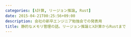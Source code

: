 ```yaml
---
categories: [λ計算, リージョン推論, Rust]
date: 2015-04-21T00:25:56+09:00
description: 会社の新卒エンジニア勉強会での発表用
title: 静的なメモリ管理の話。リージョン推論とλ計算からRustまで
---
```


<section data-markdown
    data-separator="\n\n"
    data-vertical="\n\n"
    data-notes="^Note:">
<script type="text/template">
# 静的なメモリ管理の話。リージョン推論とλ計算からRustまで
----------------------
サイバーエージェント新卒エンジニア勉強会

# About Me
---------
![κeenのアイコン](/images/icon.png) <!-- .element: style="position:absolute;right:0;z-index:-1" -->

 * κeen
 * [@blackenedgold](https://twitter.com/blackenedgold)
 * Github: [KeenS](https://github.com/KeenS)
 * 大学では非情報系学科。趣味のプログラマ。
   + 非ガチ勢なので優しくして下さい><
 * Lisp, Ruby, OCaml, Shell Scriptあたりを書きます


# メモリ管理の話
---------------
(一般的ではない用語)

* 弱い静的メモリ管理
* 強い動的メモリ管理
* (弱い動的メモリ管理)
* 強い静的メモリ管理


# メモリ管理の話
---------------
## 弱い静的メモリ管理
### 特徴

* 弱い = ユーザがミスるとメモリ周りのエラーやリークが実行時に起きる
* 静的 = コンパイル時にメモリ管理が決定する

### 例

* C言語


# メモリ管理の話
---------------
## 弱い静的メモリ管理
### 利点

* 実行時は安定している

### 欠点
* バグる
* 面倒
* 危険


# メモリ管理の話
---------------
## 強い動的メモリ管理
### 特徴

* 強い = 基本的にメモリでエラーやリークが起きない
* 動的 = 実行時になるまでメモリの使われ方が分からない

### 例

* GCのある言語全般

# メモリ管理の話
---------------
## 強い動的メモリ管理
### 利点

* メモリ管理からの開放

### 欠点

* 動作が不安定 (cf [これがCassandra](http://www.slideshare.net/TakehiroTorigaki/cassandra-21191674))
* パフォーマンスの問題
* リアルタイム性の問題


# メモリ管理の話
---------------
## (弱い動的メモリ管理)
### 特徴

* 弱い = ユーザがミスるとメモリ周りのエラーやリークが実行時に起きる
* 動的 = 実行時になるまでメモリの使われ方が分からない

### 例

* バグったGC
  + 普通はない
  + (参照カウント？)


# メモリ管理の話
---------------
## 強い静的メモリ管理
### 特徴

* 強い = 基本的にメモリでエラーやリークが起きない
* 静的 = コンパイル時にメモリ管理が決定する


# メモリ管理の話
---------------
## 強い静的メモリ管理
### 利点

* メモリ管理からの開放
* 実行時は安定している
* リアルタイム
* パフォーマンスが出る

### 欠点

* 実現可能性は？


# 強い静的メモリ管理の話をしよう


# 強い静的メモリ管理の話をしよう
------------------------------

* まずは可能性の議論が必要
* 実現可能性
* 実用性


# 可能性の議論
-------------

* プログラミング言語の理論 ≒ λ計算
* そもそもλ計算はメモリのことを考慮してない
  + GCがあるかのように記述される


# 可能性の議論
-------------

* λ計算にメモリ管理まで含めて理論を立てたものは存在する（静的なメモリ管理）
  + リージョンというものをベースにしている [参考](http://www.elsman.com/mlkit/pdf/popl94.pdf)
* さらにリージョンを自動で推論する理論もある（強いメモリ管理）
  + リージョン推論という


# 軽くリージョンの話
-------------------

* 型と同じようにプログラム全体を伝わるメタデータ。
* データが保存される場所を指す。リージョンはいくつもある。
* リージョン推論でデータがどのリージョンに入るかが分かる
* さらにリージョンのサイズもある程度予想がつくので静的に管理出来る
* 関数などは引数のリージョンに対して多相になる「リージョン多相」などもある
* この辺は[Martin Elsmanの論文たち](http://www.elsman.com/mlkit/papers.html)を参考にして下さい
  + [A Brief Introduction to Regions](http://www.elsman.com/mlkit/pdf/ismm98.pdf)とか。



# 強い静的メモリ管理の話をしよう
------------------------------

* ✓ まずは可能性の議論が必要
* 実現可能性
* 実用性

# 実現可能性

# 実現可能性
-----------

* <!--.element: class="fragment" data-fragment-index="1" -->Martin ElsmanによるSML処理系、[ML Kitに一部導入された](http://www.elsman.com/mlkit/pdf/pldi2002.pdf)（多分世界初）
  + 但し完全ではなく、GCと組み合わせてある
  + 動的型付き言語に無理矢理静的型を付けても完全には上手くいかないようなもの？
  + 多分リージョン推論を前提とした言語を設計する必要がある
* <!--.element: class="fragment" data-fragment-index="2" -->Cyclone というC likeな文法の言語が完全に[リージョン推論のみでメモリ管理を実現した](http://www.cs.umd.edu/projects/cyclone/papers/cyclone-regions.pdf)


# 強い静的メモリ管理の話をしよう
------------------------------

* ✓ まずは可能性の議論が必要
* ✓ 実現可能性
* 実用性


# 実用性


# Rust言語
----------

* Mozillaが開発した言語
* 2008~
* Cycloneを参考にしたらしい。
* 活発に開発される
* 大きなプロジェクトに現行のレンダリングエンジン、Geckoを置き換えるべく開発された[Servo](https://github.com/servo/servo)がある
  + 既にC++製のGockoの3倍速い
  + 並列レンダリングすればさらに速い。


# Rust言語
----------

* リージョン推論(ライフタイム)でメモリを管理する
  - かなり賢くて、ヒープにアロケートする必要なけばスタックを使う。
* mallocとfreeは全てコンパイル時に自動で挿入される
* (多分)リージョン推論のみでメモリ管理するために所有権という概念がある。
  + 所有権自体は並列性の導入などにも有用だと思われる。
    -  競合状態の回避とか
* その他
  + 代数的データ型とパターンマッチ
  + トレイトベース(non-nominal)のジェネリクス

詳細は[公式ページ](http://www.rust-lang.org/)から


# 強い静的メモリ管理の話をしよう
------------------------------

* ✓ まずは可能性の議論が必要
* ✓ 実現可能性
* ✓ 実用性


# Rustのライフタイムと所有権
-------------------------



# Cの例
-------

```c
{
    int *x = malloc(sizeof(int));

    // we can now do stuff with our handle x
    *x = 5;

    free(x);
}
```


# Rustに翻訳
------------

```rust
{
    let x = Box::new(5);
}
```


# 少しいじってみる
---------------

trivialに見える

```rust
fn main() {
    let x = Box::new(5);

    add_one(x);
}

fn add_one(mut num: Box<i32>) {
    *num += 1;
}
```


# 少しいじってみる
---------------

printlnを追加してみる

```rust
fn main() {
    let x = Box::new(5);

    add_one(x);

    println!("{}", x);
}

fn add_one(mut num: Box<i32>) {
    *num += 1;
}
```


# 少しいじってみる
----------------

エラーになる。

```
error: use of moved value: `x`
   println!("{}", x);
                  ^
```


# 所有権
-------

`add_one` を呼んだ時点で所有権が `add_one` に移るので `println!` では使えない。

```rust
fn main() {
  let x = Box::new(5);

  add_one(x);

  println!("{}", x);
}

fn add_one(mut num: Box<i32>) {
    *num += 1;
}
```


# 所有権
-------
新たに値を返してもらえば使える。

```rust
fn main() {
  let x = Box::new(5);

  let y = add_one(x);

  println!("{}", y);
}

fn add_one(mut num: Box<i32>) -> Box<i32> {
  *num += 1;

  num
}
```


# 所有権の貸し借り
---------------

* さっきの例は面倒。
* `add_one` が `x` を奪ったのが問題。
* `x` を「借り」ることが出来る。


# 所有権の貸し借り
----------------

```rust
fn main() {
  let mut x = 5;

  add_one(&mut x);

  println!("{}", x);
}

fn add_one(num: &mut i32) {
  *num += 1;
}
```


# ライフタイム
------------

先の `add_one` はライフタイム(リージョン)アノテーションを省略していた。  
省略せずに書くとこうなる。(リージョン多相)

```rust
fn add_one<'a>(num: &'a mut i32) {
  *num += 1;
}
```


# ライフタイム
------------

スコープの終わりでライフタイムが終わる。

```rust
fn main() {
  let y = &5;     // -+ y goes into scope
                  //  |
  // stuff        //  |
                  //  |
}                 // -+ y goes out of scope
```


# LTの明示的宣言
--------------
こんな構造体を宣言したとする。 `x` はコンストラクタに渡された値のライフタイムを引き継ぐ。

```rust
struct Foo<'a> {
    x: &'a i32,
}
```


# LTの明示的宣言
--------------
`f.x`のライフタイムが `y` のライフタイムに制限されるので
`y` より広いスコープにある `x` には代入出来ない。

```rust
fn main() {
  let x;                  // -+ x goes into scope
                          //  |
  {                       //  |
    let y = &5;           // ---+ y goes into scope
    let f = Foo { x: y }; // ---+ f goes into scope
    x = &f.x;             //  | | error here
  }                       // ---+ f and y go out of scope
                          //  |
  println!("{}", x);      //  |
}                         // -+ x goes out of scope
```


# まとめ
-------

* メモリ管理の性質についてまとめた
* 静的メモリ管理が出来れば
  + メモリ管理からの開放
  + 実行時は安定している
  + リアルタイム
  + パフォーマンスが出る
* 強い静的メモリ管理の手法としてリージョン推論がある
* Rust言語がリージョン推論を利用している。
* Rustをみんな使おう!


# 参考
* [ML Kit](http://www.elsman.com/mlkit/)
* [Rust](http://www.rust-lang.org/)
* [Allocators in Rust - Baby Steps](http://smallcultfollowing.com/babysteps/blog/2014/11/14/allocators-in-rust/)
</script>
</section>
